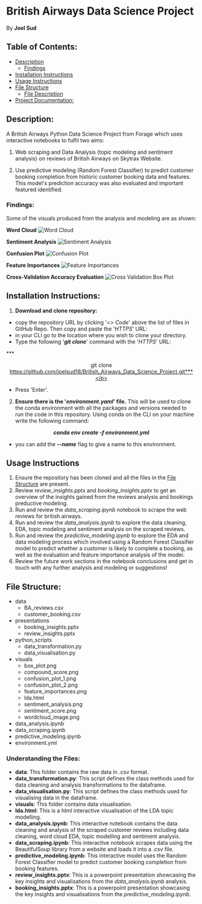# British Airways Data Science Project
By **Joel Sud**
## Table of Contents:
- [Description](#description)
    - [Findings](#findings)
- [Installation Instructions](#installation_instructions)
- [Usage Instructions](#usage_instructions)
- [File Structure](#file_structure)
    - [File Description](#understanding-the-files)
- [Project Documentation:](#project-documentation)

## Description: 
A British Airways Python Data Science Project from Forage which uses interactive notebooks to fulfil two aims:

1. Web scraping and Data Analysis (topic modeling and sentiment analysis) on reviews of British Airways on Skytrax Website.

2. Use predictive modeling (Random Forest Classifier) to predict customer booking completion from historic customer booking data and features. This model's prediction accuracy was also evaluated and important featured identified. 

### Findings:

Some of the visuals produced from the analysis and modeling are as shown:

**Word Cloud**
![Word Cloud](visuals/wordcloud_image.png)

**Sentiment Analysis**
![Sentiment Analysis](visuals/sentiment_analysis.png)

**Confusion Plot**
![Confusion Plot](visuals/confusion_plot1.png)

**Feature Importances**
![Feature Importances](visuals/feature_importances_plot.png)

**Cross-Validation Accuracy Evaluation**
![Cross Validation Box Plot](visuals/box_plot.png)

## Installation Instructions:
1. **Download and clone repository:**
- copy the repository URL by clicking '*<> Code*' above the list of files in GitHub Repo. Then copy and paste the '*HTTPS*' URL:
- in your CLI go to the location where you wish to clone your directory.
- Type the following '***git clone***' command with the '*HTTPS*' URL:

***<p style="text-align: center;">git clone https://github.com/joelsud18/British_Airways_Data_Science_Project.git***</p>

- Press 'Enter'.

2. **Ensure there is the '*environment.yaml*' file.** This will be used to clone the conda environment with all the packages and versions needed to run the code in this repository. Using conda on the CLI on your machine write the following command:

***<p style="text-align: center;">conda env create -f environment.yml***
</p>
    
- you can add the ***--name*** flag to give a name to this environment.

## Usage Instructions

1. Ensure the repository has been cloned and all the files in the [File Structure](#file_structure) are present.
2. Review *review_insights.pptx* and *booking_insights.pptx* to get an overview of the insights gained from the reviews analysis and bookings preductive modeling.
3. Run and review the *data_scraping.ipynb* notebook to scrape the web reviews for british airways.
4. Run and review the *data_analysis.ipynb* to explore the data cleaning, EDA, topic modeling and sentiment analysis on the scraped reviews.
5. Run and review the *predictive_modeling.ipynb* to explore the EDA and data modeling process which involved using a Random Forest Classifier model to predict whether a customer is likely to complete a booking, as well as the evaluation and feature importance analysis of the model.
6. Review the future work sections in the notebook conclusions and get in touch with any further analysis and modeling or suggestions!

## File Structure:
- data
  - BA_reviews.csv
  - customer_booking.csv
- presentations
  - booking_insights.pptx
  - review_insights.pptx
- python_scripts
  - data_transformation.py
  - data_visualisation.py
- visuals
  - box_plot.png
  - compound_score.png
  - confusion_plot_1.png
  - confusion_plot_2.png
  - feature_importances.png
  - lda.html
  - sentiment_analysis.png
  - sentiment_score.png
  - wordcloud_image.png
- data_analysis.ipynb
- data_scraping.ipynb
- predictive_modeling.ipynb
- environment.yml

### Understanding the Files:
- **data**: This folder contains the raw data in .csv format.
- **data_transformation.py**: This script defines the class methods used for data cleaning and analysis transformations to the dataframe.
- **data_visualisation.py**: This script defines the class methods used for visualising data in the dataframe.
- **visuals**: This folder contains data visualisation.
- **lda.html**: This is a html interactive visualisation of the LDA topic modelling.
- **data_analysis.ipynb**: This interactive notebook contains the data cleaning and analysis of the scraped customer reviews including data cleaning, word cloud EDA, topic modelling and sentiment analysis.
- **data_scraping.ipynb**: This interactive notebook scrapes data using the BeautifulSoup library from a website and loads it into a .csv file.
- **predictive_modeling.ipynb**: This interactive model uses the Random Forest Classifier model to predict customer booking completion from booking features.
- **review_insights.pptx**: This is a powerpoint presentation showcasing the key insights and visualisations from the *data_analysis.ipynb* analysis.
- **booking_insights.pptx**: This is a powerpoint presentation showcasing the key insights and visualisations from the *predictive_modeling.ipynb*.
